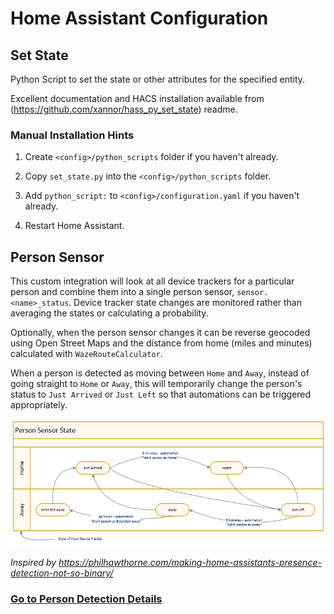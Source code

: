 # **Home Assistant Configuration**

## **Set State**
Python Script to set the state or other attributes for the specified entity.

Excellent documentation and HACS installation available from (https://github.com/xannor/hass_py_set_state) readme.

### **Manual Installation Hints**
1. Create `<config>/python_scripts` folder if you haven't already.

2. Copy `set_state.py` into the `<config>/python_scripts` folder.

3. Add `python_script:` to `<config>/configuration.yaml` if you haven't already.

4. Restart Home Assistant.

## **Person Sensor**
This custom integration will look at all device trackers for a particular person and combine them into a single person sensor, `sensor.<name>_status`. Device tracker state changes are monitored rather than averaging the states or calculating a probability.

Optionally, when the person sensor changes it can be reverse geocoded using Open Street Maps and the distance from home (miles and minutes) calculated with `WazeRouteCalculator`.

When a person is detected as moving between `Home` and `Away`, instead of going straight to `Home` or `Away`, this will temporarily change the person's status to `Just Arrived` or `Just Left` so that automations can be triggered appropriately.

![Person State Diagram](docs/images/PersonHomeState.png)

*Inspired by <https://philhawthorne.com/making-home-assistants-presence-detection-not-so-binary/>* 

### [Go to Person Detection Details](docs/PersonDetection.md#table-of-contents)
